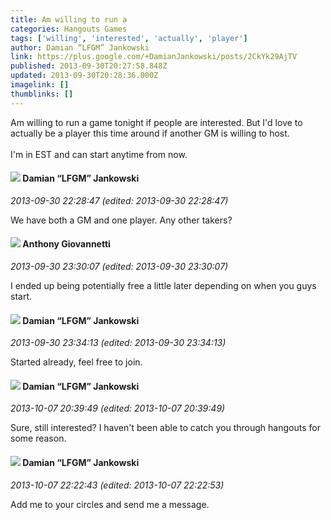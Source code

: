 ```yaml
---
title: Am willing to run a
categories: Hangouts Games
tags: ['willing', 'interested', 'actually', 'player']
author: Damian “LFGM” Jankowski
link: https://plus.google.com/+DamianJankowski/posts/2CkYk29AjTV
published: 2013-09-30T20:27:58.848Z
updated: 2013-09-30T20:28:36.000Z
imagelink: []
thumblinks: []
---
```


Am willing to run a game tonight if people are interested. But I&#39;d love to actually be a player this time around if another GM is willing to host.<br /><br />I&#39;m in EST and can start anytime from now.
<div id='comment z12sevwprovwuha0b235jnmqfkmbs53yc04'>
  <h4><img src='{{site.baseurl}}//images/avatars/100476170927206311405_photo.jpg'> Damian “LFGM” Jankowski</h4>
      <p><cite>2013-09-30 22:28:47 (edited: 2013-09-30 22:28:47)</cite></p>
        <p>We have both a GM and one player. Any other takers?</p>
</div>
        

<div id='comment z12sevwprovwuha0b235jnmqfkmbs53yc04'>
  <h4><img src='{{site.baseurl}}//images/avatars/112155385682843462205_photo.jpg'> Anthony Giovannetti</h4>
      <p><cite>2013-09-30 23:30:07 (edited: 2013-09-30 23:30:07)</cite></p>
        <p>I ended up being potentially free a little later depending on when you guys start. </p>
</div>
        

<div id='comment z12sevwprovwuha0b235jnmqfkmbs53yc04'>
  <h4><img src='{{site.baseurl}}//images/avatars/100476170927206311405_photo.jpg'> Damian “LFGM” Jankowski</h4>
      <p><cite>2013-09-30 23:34:13 (edited: 2013-09-30 23:34:13)</cite></p>
        <p>Started already, feel free to join.</p>
</div>
        

<div id='comment z12sevwprovwuha0b235jnmqfkmbs53yc04'>
  <h4><img src='{{site.baseurl}}//images/avatars/100476170927206311405_photo.jpg'> Damian “LFGM” Jankowski</h4>
      <p><cite>2013-10-07 20:39:49 (edited: 2013-10-07 20:39:49)</cite></p>
        <p>Sure, still interested? I haven&#39;t been able to catch you through hangouts for some reason.</p>
</div>
        

<div id='comment z12sevwprovwuha0b235jnmqfkmbs53yc04'>
  <h4><img src='{{site.baseurl}}//images/avatars/100476170927206311405_photo.jpg'> Damian “LFGM” Jankowski</h4>
      <p><cite>2013-10-07 22:22:43 (edited: 2013-10-07 22:22:53)</cite></p>
        <p>Add me to your circles and send me a message.</p>
</div>
        